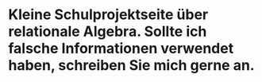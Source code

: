 # Kleine Schulprojektseite über relationale Algebra. Sollte ich falsche Informationen verwendet haben, schreiben Sie mich gerne an.
